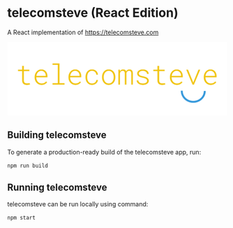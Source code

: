 # telecomsteve (React Edition)

A React implementation of https://telecomsteve.com

![Telecom Steve Logo](./telecomsteve-react/public/telecomsteve_horizontal.svg)

## Building telecomsteve

To generate a production-ready build of the telecomsteve app, run:

```bash
npm run build
```

## Running telecomsteve

telecomsteve can be run locally using command:

```bash
npm start
```

